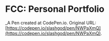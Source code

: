 # FCC: Personal Portfolio
 _A Pen created at CodePen.io. Original URL: [https://codepen.io/slashgod/pen/NWPaXmQ](https://codepen.io/slashgod/pen/NWPaXmQ).

 